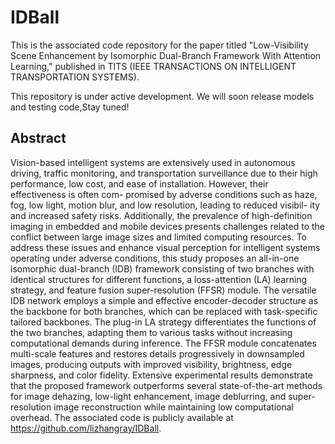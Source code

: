 # IDBall
This is the associated code repository for the paper titled "Low-Visibility Scene Enhancement by Isomorphic Dual-Branch Framework With Attention Learning," published in TITS (IEEE TRANSACTIONS ON INTELLIGENT TRANSPORTATION SYSTEMS).

This repository is under active development. We will soon release models and testing code,Stay tuned!

## Abstract
Vision-based intelligent systems are extensively used in autonomous driving, traffic monitoring, and transportation surveillance due to their high performance, low cost, and ease of installation. However, their effectiveness is often com- promised by adverse conditions such as haze, fog, low light, motion blur, and low resolution, leading to reduced visibil- ity and increased safety risks. Additionally, the prevalence of high-definition imaging in embedded and mobile devices presents challenges related to the conflict between large image sizes and limited computing resources. To address these issues and enhance visual perception for intelligent systems operating under adverse conditions, this study proposes an all-in-one isomorphic dual-branch (IDB) framework consisting of two branches with identical structures for different functions, a loss-attention (LA) learning strategy, and feature fusion super-resolution (FFSR) module. The versatile IDB network employs a simple and effective encoder-decoder structure as the backbone for both branches, which can be replaced with task-specific tailored backbones. The plug-in LA strategy differentiates the functions of the two branches, adapting them to various tasks without increasing computational demands during inference. The FFSR module concatenates multi-scale features and restores details progressively in downsampled images, producing outputs with improved visibility, brightness, edge sharpness, and color fidelity. Extensive experimental results demonstrate that the proposed framework outperforms several state-of-the-art methods for image dehazing, low-light enhancement, image deblurring, and super-resolution image reconstruction while maintaining low computational overhead. The associated code is publicly available at https://github.com/lizhangray/IDBall.